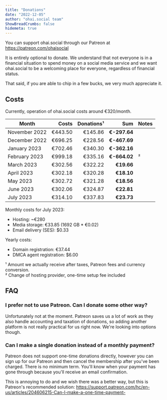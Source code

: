 ```yaml
---
title: "Donations"
date: "2022-12-05"
author: "ohai.social team"
ShowBreadCrumbs: false
hidemeta: true
---
```



You can support ohai.social through our Patreon at https://patreon.com/ohaisocial

It is entirely optional to donate. We understand that not everyone is in a financial situation to spend money on a social media service and we want ohai.social to be a welcoming place for everyone, regardless of financial status.

That said, if you are able to chip in a few bucks, we very much appreciate it.

## Costs

Currently, operation of ohai.social costs around €320/month.

| Month         | Costs    | Donations¹ | Sum           | Notes     |
|---------------|---------:|-----------:|--------------:|-----------|
| November 2022 | €443.50  | €145.86    | **€-297.64**  |           |
| December 2022 | €696.25  | €228.56    | **€-467.69**  |           |
| January 2023  | €702.46  | €340.30    | **€-362.16**  |           |
| February 2023 | €999.18  | €335.16    | **€-664.02**  | ²         |
| March 2023    | €302.56  | €322.22    | **€19.66**    |           |
| April 2023    | €302.18  | €320.28    | **€18.10**    |           |
| May 2023      | €302.72  | €321.28    | **€18.56**    |           |
| June 2023     | €302.06  | €324.87    | **€22.81**    |           |
| July 2023     | €314.10  | €337.83    | **€23.73**    |           |


Monthly costs for July 2023:

* Hosting: ~€280
* Media storage: €33.85 (1692 GB * €0.02)
* Email delivery (SES): $0.33

Yearly costs:

* Domain registration: €37.44
* DMCA agent registration: $6.00

¹ Amount we actually receive after taxes, Patreon fees and currency conversion.  
² Change of hosting provider, one-time setup fee included

## FAQ
### I prefer not to use Patreon. Can I donate some other way?

Unfortunately not at the moment. Patreon saves us a lot of work as they also handle accounting and taxation of donations, so adding another platform is not really practical for us right now. We're looking into options though.

### Can I make a single donation instead of a monthly payment?

Patreon does not support one-time donations directly, however you can sign up for our Patreon and then cancel the membership after you've been charged. There is no minimum term. You'll know when your payment has gone through because you'll receive an email confirmation. 

This is annoying to do and we wish there was a better way, but this is Patreon's recommended solution: https://support.patreon.com/hc/en-us/articles/204606215-Can-I-make-a-one-time-payment-
